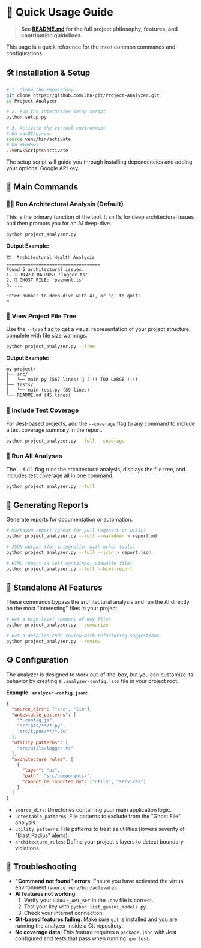 # 🚀 Quick Usage Guide

> **See [README.md](./README.md) for the full project philosophy, features, and contribution guidelines.**

This page is a quick reference for the most common commands and configurations.

## 🛠️ Installation & Setup

```bash
# 1. Clone the repository
git clone https://github.com/Jhn-git/Project-Analyzer.git
cd Project-Analyzer

# 2. Run the interactive setup script
python setup.py

# 3. Activate the virtual environment
# On macOS/Linux:
source venv/bin/activate
# On Windows:
.\venv\Scripts\activate
```
The setup script will guide you through installing dependencies and adding your optional Google API key.

## 🤖 Main Commands

### 🕵️‍♂️ Run Architectural Analysis (Default)
This is the primary function of the tool. It sniffs for deep architectural issues and then prompts you for an AI deep-dive.

```bash
python project_analyzer.py
```
**Output Example:**
```
🏗️  Architectural Health Analysis
===================================
Found 5 architectural issues.
1. 💥 BLAST RADIUS: 'logger.ts'
2. 👻 GHOST FILE: 'payment.ts'
3. ...

Enter number to deep-dive with AI, or 'q' to quit:
>
```

### 🌲 View Project File Tree
Use the `--tree` flag to get a visual representation of your project structure, complete with file size warnings.

```bash
python project_analyzer.py --tree
```
**Output Example:**
```
my-project/
├── src/
│   └── main.py (567 lines) 🔴 (!!! TOO LARGE !!!)
├── tests/
│   └── main.test.py (89 lines)
└── README.md (45 lines)
```

### 🧪 Include Test Coverage
For Jest-based projects, add the `--coverage` flag to any command to include a test coverage summary in the report.

```bash
python project_analyzer.py --full --coverage
```

### 🧩 Run All Analyses
The `--full` flag runs the architectural analysis, displays the file tree, and includes test coverage all in one command.

```bash
python project_analyzer.py --full
```

## 📄 Generating Reports

Generate reports for documentation or automation.

```bash
# Markdown report (great for pull requests or wikis)
python project_analyzer.py --full --markdown > report.md

# JSON output (for integration with other tools)
python project_analyzer.py --full --json > report.json

# HTML report (a self-contained, viewable file)
python project_analyzer.py --full --html-report
```

## 🧠 Standalone AI Features
These commands bypass the architectural analysis and run the AI directly on the most "interesting" files in your project.

```bash
# Get a high-level summary of key files
python project_analyzer.py --summarize

# Get a detailed code review with refactoring suggestions
python project_analyzer.py --review
```

## ⚙️ Configuration
The analyzer is designed to work out-of-the-box, but you can customize its behavior by creating a `.analyzer-config.json` file in your project root.

**Example `.analyzer-config.json`:**
```json
{
  "source_dirs": ["src", "lib"],
  "untestable_patterns": [
    "*.config.js",
    "scripts/**/*.py",
    "src/types/**/*.ts"
  ],
  "utility_patterns": [
    "src/utils/logger.ts"
  ],
  "architecture_rules": [
    {
      "layer": "ui",
      "path": "src/components/",
      "cannot_be_imported_by": ["utils", "services"]
    }
  ]
}
```
*   `source_dirs`: Directories containing your main application logic.
*   `untestable_patterns`: File patterns to exclude from the "Ghost File" analysis.
*   `utility_patterns`: File patterns to treat as utilities (lowers severity of "Blast Radius" alerts).
*   `architecture_rules`: Define your project's layers to detect boundary violations.

## 🐛 Troubleshooting

*   **"Command not found" errors**: Ensure you have activated the virtual environment (`source venv/bin/activate`).
*   **AI features not working**:
    1.  Verify your `GOOGLE_API_KEY` in the `.env` file is correct.
    2.  Test your key with `python list_gemini_models.py`.
    3.  Check your internet connection.
*   **Git-based features failing**: Make sure `git` is installed and you are running the analyzer inside a Git repository.
*   **No coverage data**: This feature requires a `package.json` with Jest configured and tests that pass when running `npm test`.